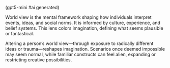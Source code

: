 (gpt5-mini #ai generated)

World view is the mental framework shaping how individuals interpret events, ideas, and social norms. It is informed by culture, experience, and belief systems. This lens colors imagination, defining what seems plausible or fantastical.

Altering a person’s world view—through exposure to radically different ideas or trauma—reshapes imagination. Scenarios once deemed impossible may seem normal, while familiar constructs can feel alien, expanding or restricting creative possibilities.
